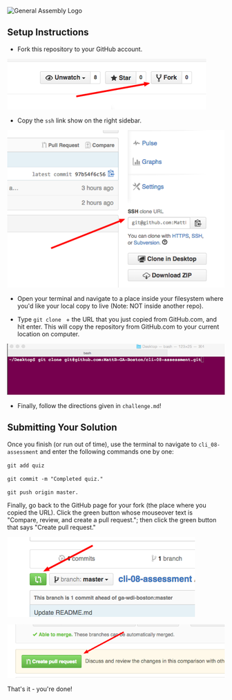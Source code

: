 ![General Assembly Logo](http://i.imgur.com/ke8USTq.png)

## Setup Instructions
- Fork this repository to your GitHub account.

![GitHub Fork Screenshot](images/fork.png)

- Copy the `ssh` link show on the right sidebar.

![ssh Clone Link Screenshot](images/ssh_clone.png)

- Open your terminal and navigate to a place inside your filesystem where you'd like your local copy to live (Note: NOT inside another repo).

- Type `git clone ` + the URL that you just copied from GitHub.com, and hit enter. This will copy the repository from GitHub.com to your current location on computer.

![Git Clone Terminal Screenshot](images/command_line.png)

- Finally, follow the directions given in `challenge.md`!

## Submitting Your Solution

Once you finish (or run out of time), use the terminal to navigate to `cli_08-assessment` and enter the following commands one by one:

 `git add quiz`

 `git commit -m "Completed quiz."`

 `git push origin master.`

Finally, go back to the GitHub page for your fork (the place where you copied the URL). Click the green button whose mouseover text is "Compare, review, and create a pull request."; then click the green button that says "Create pull request."

![Compare](images/compare.png)

![Create Pull Request](images/create_pr.png)

That's it - you're done!

